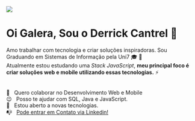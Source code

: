 <img width=auto src="https://media-exp1.licdn.com/dms/image/C4D16AQE7yeVK1WCxBA/profile-displaybackgroundimage-shrink_350_1400/0?e=1603324800&v=beta&t=1PAMOWQ9uJ1YYMyxUjPP8ik4gKWxfiQ38nuy1cmBJRM">

# Oi Galera, Sou o Derrick Cantrel 👋

Amo trabalhar com tecnologia e criar soluções inspiradoras.
Sou Graduando em Sistemas de Informação pela Uni7 :mortar_board: :rocket:
<br/> Atualmente estou estudando uma *Stack JavaScript*, **meu principal foco
é criar soluções web e mobile utilizando essas tecnologias.** :zap:

<br/> :purple_heart: &nbsp; Quero colaborar no Desenvolvimento Web e Mobile
<br/> :wink: &nbsp; Posso te ajudar com SQL, Java e JavaScript.
<br/> :dart: &nbsp; Estou aberto a novas tecnologias.
<br/> :mailbox_with_no_mail: &nbsp; [Pode entrar em Contato via Linkedin!](https://www.linkedin.com/in/derrick-cantrel-49541516b/)
